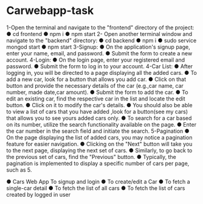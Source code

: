 # Carwebapp-task
1-Open the terminal and navigate to the "frontend" directory of the project:
● cd frontend
● npm i 
● npm start
2- Open another terminal window and navigate to the "backend" directory:
● cd backend
● npm i 
● sudo service mongod start
● npm start 
3-Signup:
● On the application's signup page, enter your name, email, and password.
● Submit the form to create a new account.
4-Login:
● On the login page, enter your registered email and password.
● Submit the form to log in to your account.
4-Car List:
● After logging in, you will be directed to a page displaying all the added cars.
● To add a new car, look for a  button that allows you add  car.
● Click on that button and provide the necessary details of the car (e.g.,car name, car number, made date,car amount).
● Submit the form to add the car.
● To edit an existing car, find the respective car in the list and locate the edit  button.
● Click on it to modify the car's details.
● You should also be able to view a list of cars that you have added ,look for a  button(see my cars) that allows you to see yours added cars only.
● To search for a car based on its number, utilize the search functionality available on the page.
● Enter the car number in the search field and initiate the search.
5-Pagination
● On the page displaying the list of added cars, you may notice a pagination feature for easier navigation.
● Clicking on the "Next" button will take you to the next page, displaying the next set of cars.
● Similarly, to go back to the previous set of cars, find the "Previous" button.
● Typically, the pagination is implemented to display a specific number of cars per page, such as 5.

● Cars Web App To signup and login
● To create/edit a Car 
● To fetch a single-car detail
● To fetch the list of all cars 
● To fetch the list of cars created by logged in user
